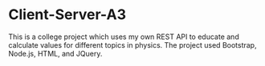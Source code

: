 # Client-Server-A3
This is a college project which uses my own REST API to educate and calculate values for different topics in physics. The project used Bootstrap, Node.js, HTML, and JQuery.
